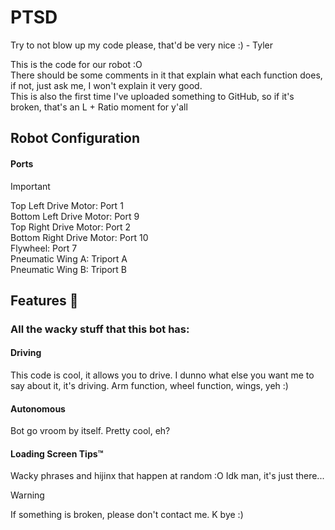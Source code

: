 # PTSD
Try to not blow up my code please, that'd be very nice :) - Tyler

This is the code for our robot :O                                                                                                                                                                                   
There should be some comments in it that explain what each function does, if not, just ask me, I won't explain it very good.                                                                                        
This is also the first time I've uploaded something to GitHub, so if it's broken, that's an L + Ratio moment for y'all                                                                                              
  
## Robot Configuration
#### Ports
> [!IMPORTANT]
> Top Left Drive Motor: Port 1                                                                                                                                      
> Bottom Left Drive Motor: Port 9                                                                                                                                   
> Top Right Drive Motor: Port 2                                                                                                                                     
> Bottom Right Drive Motor: Port 10                                                                                                                                
> Flywheel: Port 7                                                                                                                                                            
> Pneumatic Wing A: Triport A                                                                                                                                                                                       
> Pneumatic Wing B: Triport B
> 

## Features 🥔
### All the wacky stuff that this bot has:

#### Driving
This code is cool, it allows you to drive. I dunno what else you want me to say about it, it's driving. Arm function, wheel function, wings, yeh :)
#### Autonomous
Bot go vroom by itself. Pretty cool, eh?
#### Loading Screen Tips™
Wacky phrases and hijinx that happen at random :O
Idk man, it's just there...

> [!WARNING]
> If something is broken, please don't contact me. K bye :)
